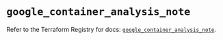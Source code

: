 # `google_container_analysis_note`

Refer to the Terraform Registry for docs: [`google_container_analysis_note`](https://registry.terraform.io/providers/hashicorp/google/6.3.0/docs/resources/container_analysis_note).
